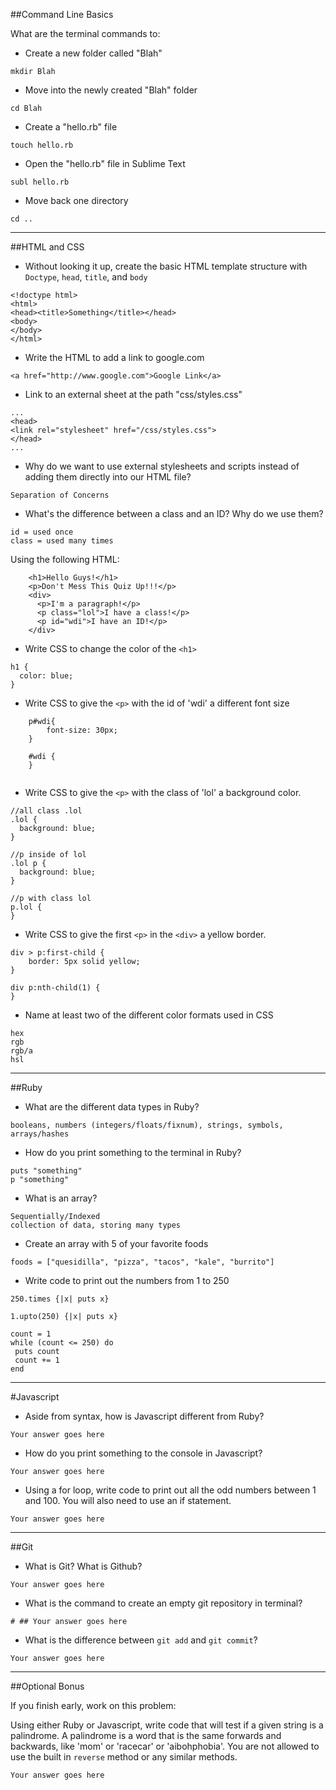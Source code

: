 ##Command Line Basics

What are the terminal commands to:

* Create a new folder called "Blah"

```
mkdir Blah
```
* Move into the newly created "Blah" folder

```
cd Blah
```
* Create a "hello.rb" file

```
touch hello.rb
```

* Open the "hello.rb" file in Sublime Text

```
subl hello.rb
```

* Move back one directory

```
cd ..
```

*** 

##HTML and CSS

* Without looking it up, create the basic HTML template structure with `Doctype`, `head`, `title`, and `body`

```
<!doctype html>
<html>
<head><title>Something</title></head>
<body>
</body>
</html>
```

* Write the HTML to add a link to google.com

```
<a href="http://www.google.com">Google Link</a>

```

* Link to an external sheet at the path "css/styles.css"

```
...
<head>
<link rel="stylesheet" href="/css/styles.css">
</head>
...
```

* Why do we want to use external stylesheets and scripts instead of adding them directly into our HTML file?

```
Separation of Concerns
```

* What's the difference between a class and an ID?  Why do we use them?

```
id = used once
class = used many times

```

Using the following HTML: 

```
	<h1>Hello Guys!</h1>
	<p>Don't Mess This Quiz Up!!!</p>
	<div>
	  <p>I'm a paragraph!</p>
	  <p class="lol">I have a class!</p>
	  <p id="wdi">I have an ID!</p>
	</div>

```

* Write CSS to change the color of the `<h1>`

```
h1 {
  color: blue;
}
```

* Write CSS to give the `<p>` with the id of 'wdi' a different font size

```
	p#wdi{
		font-size: 30px;
	}
	
	#wdi {
	}
	
```

* Write CSS to give the `<p>` with the class of 'lol' a background color.

```
//all class .lol
.lol {
  background: blue;
}

//p inside of lol
.lol p {
  background: blue;
}

//p with class lol
p.lol {
}

```

* Write CSS to give the first `<p>` in the `<div>` a yellow border.

```
div > p:first-child {
	border: 5px solid yellow;
}

div p:nth-child(1) {
}

```

* Name at least two of the different color formats used in CSS

```
hex
rgb
rgb/a
hsl
```

***

##Ruby

* What are the different data types in Ruby?

```
booleans, numbers (integers/floats/fixnum), strings, symbols, arrays/hashes
```

* How do you print something to the terminal in Ruby?

```
puts "something"
p "something"

```

* What is an array?

```
Sequentially/Indexed
collection of data, storing many types
```

* Create an array with 5 of your favorite foods

```
foods = ["quesidilla", "pizza", "tacos", "kale", "burrito"]
```

* Write code to print out the numbers from 1 to 250

```
250.times {|x| puts x}

1.upto(250) {|x| puts x}

count = 1
while (count <= 250) do
 puts count
 count += 1
end

```

***

#Javascript

* Aside from syntax, how is Javascript different from Ruby? 

```
Your answer goes here
```

* How do you print something to the console in Javascript?

```
Your answer goes here
```

* Using a for loop, write code to print out all the odd numbers between 1 and 100.  You will also need to use an if statement.

```
Your answer goes here
```

***

##Git

* What is Git?  What is Github?

```
Your answer goes here
```

* What is the command to create an empty git repository in terminal?

```
# ## Your answer goes here
```

* What is the difference between `git add` and `git commit`?

```
Your answer goes here
```

***


##Optional Bonus

If you finish early, work on this problem:

Using either Ruby or Javascript, write code that will test if a given string is a palindrome.  A palindrome is a word that is the same forwards and backwards, like 'mom' or 'racecar' or 'aibohphobia'.  You are not allowed to use the built in `reverse` method or any similar methods.

```
Your answer goes here
```





